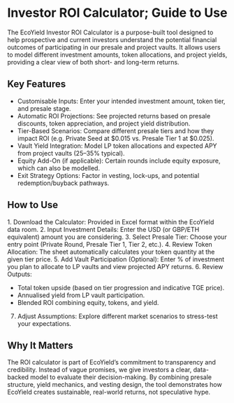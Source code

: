 # Investor ROI Calculator; Guide to Use

The EcoYield Investor ROI Calculator is a purpose-built tool designed to
help prospective and current investors understand the potential
financial outcomes of participating in our presale and project vaults.
It allows users to model different investment amounts, token
allocations, and project yields, providing a clear view of both short-
and long-term returns.

## Key Features

- Customisable Inputs: Enter your intended investment amount, token
tier, and presale stage.
- Automatic ROI Projections: See projected returns based on presale
discounts, token appreciation, and project yield distribution.
- Tier-Based Scenarios: Compare different presale tiers and how they
impact ROI (e.g. Private Seed at $0.015 vs. Presale Tier 1 at
$0.025).
- Vault Yield Integration: Model LP token allocations and expected APY
from project vaults (25–35% typical).
- Equity Add-On (if applicable): Certain rounds include equity exposure,
which can also be modelled.
- Exit Strategy Options: Factor in vesting, lock-ups, and potential
redemption/buyback pathways.

## How to Use

1\. Download the Calculator: Provided in Excel format within the
EcoYield data room.
2. Input Investment Details: Enter the USD (or GBP/ETH equivalent)
amount you are considering.
3. Select Presale Tier: Choose your entry point (Private Round, Presale
Tier 1, Tier 2, etc.).
4. Review Token Allocation: The sheet automatically calculates your
token quantity at the given tier price.
5. Add Vault Participation (Optional): Enter % of investment you plan to
allocate to LP vaults and view projected APY returns.
6. Review Outputs:
- Total token upside (based on tier progression and indicative TGE
price).
- Annualised yield from LP vault participation.
- Blended ROI combining equity, tokens, and yield.
7. Adjust Assumptions: Explore different market scenarios to stress-test
your expectations.

## Why It Matters

The ROI calculator is part of EcoYield’s commitment to transparency and
credibility. Instead of vague promises, we give investors a clear,
data-backed model to evaluate their decision-making. By combining
presale structure, yield mechanics, and vesting design, the tool
demonstrates how EcoYield creates sustainable, real-world returns, not
speculative hype.
